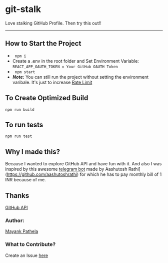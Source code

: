 # git-stalk
Love stalking GitHub Profile. Then try this out!!

--------------------------------------------
## How to Start the Project
- ``` npm i```
-  Create a .env in the root folder and Set Environment Variable: ```REACT_APP_OAUTH_TOKEN = Your GitHub OAUTH Token```
- ``` npm start```
- ***Note:*** You can still run the project without setting the environment varibale. It's just to increase [Rate Limit](https://developer.github.com/v3/#rate-limiting)

## To Create Optimized Build
```npm run build```

## To run tests
```npm run test```

## Why I made this?
Because I wanted to explore GitHub API and have fun with it. And also I was inspired by this awesome [telegram bot](https://github.com/aashutoshrathi/git-profiler-bot) made by Aashutosh Rathi](https://github.com/aashutoshrathi) for which he has to pay monthly bill of 1 INR because of me. 

## Thanks
[GitHub API](https://developer.github.com/v3/)

### Author:
[Mayank Pathela](https://github.com/starkblaze01)

### What to Contribute?
Create an Issue [here](https://github.com/starkblaze01/git-stalk/issues/new)
